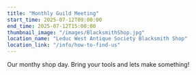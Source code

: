 ```yaml
---
title: "Monthly Guild Meeting"
start_time: 2025-07-12T09:00:00
end_time: 2025-07-12T15:00:00
thumbnail_image: "/images/BlacksmithShop.jpg"
location_name: "Leduc West Antique Society Blacksmith Shop"
location_link: "/info/how-to-find-us"
---
```

Our monthy shop day. Bring your tools and lets make something!